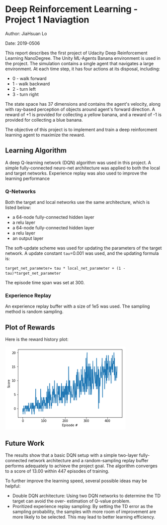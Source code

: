 # Deep Reinforcement Learning - Project 1 Naviagtion

Author: JiaHsuan Lo

Date: 2019-0506

This report describes the first project of Udacity Deep Reinforcement Learning NanoDegree. 
The Unity ML-Agents Banana environment is used in the project. The simulation contains a 
single agent that navigates a large environment. At each time step, it has four actions at 
its disposal, including:

- 0 - walk forward 
- 1 - walk backward
- 2 - turn left
- 3 - turn right

The state space has 37 dimensions and contains the agent's velocity, along with ray-based 
perception of objects around agent's forward direction. A reward of +1 is provided for 
collecting a yellow banana, and a reward of -1 is provided for collecting a blue banana. 

The objective of this project is to implement and train a deep reinforcment learning agent
to maximize the reward.  

## Learning Algorithm

A deep Q-learning network (DQN) algorithm was used in this project. A simple fully-connected 
neuro-net architecture was applied to both the local and target networks. Experience replay 
was also used to improve the learning performance

### Q-Networks

Both the target and local networks use the same architecture, which is listed below:

- a 64-node fully-connected hidden layer
- a relu layer
- a 64-node fully-connected hidden layer
- a relu layer
- an output layer 

The soft-update scheme was used for updating the parameters of the target network. A update 
constant `tau`=0.001 was used, and the updating formula is:
```
target_net_parameter= tau * local_net_parameter + (1 - tau)*target_net_parameter
```

The episode time span was set at 300.


### Experience Replay

An experience replay buffer with a size of 1e5 was used. The sampling method is random
sampling. 

## Plot of Rewards

Here is the reward history plot:

![Reward History](ScoreHistory.png)


## Future Work

The results show that a basic DQN setup with a simple two-layer fully-connected network 
architecture and a random-sampling replay buffer performs adequately to achieve the project
goal. The algorithm converges to a score of 13.00 within 447 episodes of training. 

To further improve the learning speed, several possible ideas may be helpful:

- Double DQN architecture: Using two DQN networks to determine the TD target can avoid the over-
  estimation of Q-value problem. 
- Proritized experience replay sampling: By setting the TD error as the sampling probability,
  the samples with more room of improvement are more likely to be selected. This may lead to 
  better learning efficiency.